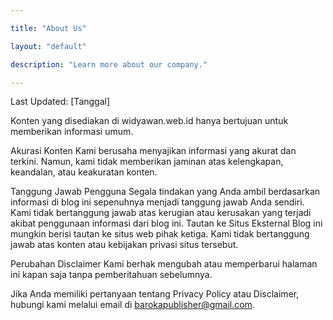 ```yaml
--- 

title: "About Us" 

layout: "default" 

description: "Learn more about our company."

--- 
```

Last Updated: [Tanggal]

Konten yang disediakan di widyawan.web.id hanya bertujuan untuk memberikan informasi umum.

Akurasi Konten
Kami berusaha menyajikan informasi yang akurat dan terkini. Namun, kami tidak memberikan jaminan atas kelengkapan, keandalan, atau keakuratan konten.

Tanggung Jawab Pengguna
Segala tindakan yang Anda ambil berdasarkan informasi di blog ini sepenuhnya menjadi tanggung jawab Anda sendiri.
Kami tidak bertanggung jawab atas kerugian atau kerusakan yang terjadi akibat penggunaan informasi dari blog ini.
Tautan ke Situs Eksternal
Blog ini mungkin berisi tautan ke situs web pihak ketiga. Kami tidak bertanggung jawab atas konten atau kebijakan privasi situs tersebut.

Perubahan Disclaimer
Kami berhak mengubah atau memperbarui halaman ini kapan saja tanpa pemberitahuan sebelumnya.

Jika Anda memiliki pertanyaan tentang Privacy Policy atau Disclaimer, hubungi kami melalui email di barokapublisher@gmail.com.
